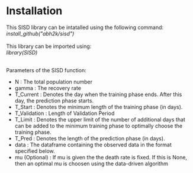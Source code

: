 # Installation

This SISD library can be intatalled using the following command: <br>
*install_github("abh2k/sisd")*<br> <br>
This library can be imported using: <br>
*library(SISD)*<br><br>

Parameters of the SISD function:
<ul>
<li>N : The total population number</li>
<li>gamma : The recovery rate</li>
<li>T_Current : Denotes the day when the training phase ends. After this day, the prediction phase starts.</li>
<li>T_Start : Denotes the minimum length of the training phase (in days).</li>
<li>T_Validation : Length of Validation Period</li>
<li>T_Limit : Denotes the upper limit of the number of additional days that can be added to the minimum training phase to optimally choose the training phase.</li>
<li>T_Pred : Denotes the length of the prediction phase (in days).</li> 
<li>data : The dataframe containing the observed data in the format specified below.</li>
<li>mu (Optional) : If mu is given the the death rate is fixed. If this is None, then an optimal mu is choosen using the data-driven algorithm</li> 
</ul>

